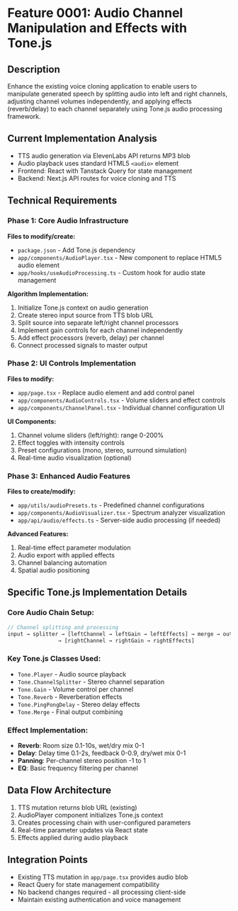 # Feature 0001: Audio Channel Manipulation and Effects with Tone.js

## Description
Enhance the existing voice cloning application to enable users to manipulate generated speech by splitting audio into left and right channels, adjusting channel volumes independently, and applying effects (reverb/delay) to each channel separately using Tone.js audio processing framework.

## Current Implementation Analysis
- TTS audio generation via ElevenLabs API returns MP3 blob
- Audio playback uses standard HTML5 `<audio>` element
- Frontend: React with Tanstack Query for state management
- Backend: Next.js API routes for voice cloning and TTS

## Technical Requirements

### Phase 1: Core Audio Infrastructure
**Files to modify/create:**
- `package.json` - Add Tone.js dependency
- `app/components/AudioPlayer.tsx` - New component to replace HTML5 audio element
- `app/hooks/useAudioProcessing.ts` - Custom hook for audio state management

**Algorithm Implementation:**
1. Initialize Tone.js context on audio generation
2. Create stereo input source from TTS blob URL
3. Split source into separate left/right channel processors
4. Implement gain controls for each channel independently
5. Add effect processors (reverb, delay) per channel
6. Connect processed signals to master output

### Phase 2: UI Controls Implementation
**Files to modify:**
- `app/page.tsx` - Replace audio element and add control panel
- `app/components/AudioControls.tsx` - Volume sliders and effect controls
- `app/components/ChannelPanel.tsx` - Individual channel configuration UI

**UI Components:**
1. Channel volume sliders (left/right): range 0-200%
2. Effect toggles with intensity controls
3. Preset configurations (mono, stereo, surround simulation)
4. Real-time audio visualization (optional)

### Phase 3: Enhanced Audio Features  
**Files to create/modify:**
- `app/utils/audioPresets.ts` - Predefined channel configurations
- `app/components/AudioVisualizer.tsx` - Spectrum analyzer visualization
- `app/api/audio/effects.ts` - Server-side audio processing (if needed)

**Advanced Features:**
1. Real-time effect parameter modulation
2. Audio export with applied effects
3. Channel balancing automation
4. Spatial audio positioning

## Specific Tone.js Implementation Details

### Core Audio Chain Setup:
```typescript
// Channel splitting and processing
input → splitter → [leftChannel → leftGain → leftEffects] → merge → output
                → [rightChannel → rightGain → rightEffects]
```

### Key Tone.js Classes Used:
- `Tone.Player` - Audio source playback
- `Tone.ChannelSplitter` - Stereo channel separation  
- `Tone.Gain` - Volume control per channel
- `Tone.Reverb` - Reverberation effects
- `Tone.PingPongDelay` - Stereo delay effects
- `Tone.Merge` - Final output combining

### Effect Implementation:
- **Reverb**: Room size 0.1-10s, wet/dry mix 0-1
- **Delay**: Delay time 0.1-2s, feedback 0-0.9, dry/wet mix 0-1
- **Panning**: Per-channel stereo position -1 to 1
- **EQ**: Basic frequency filtering per channel

## Data Flow Architecture
1. TTS mutation returns blob URL (existing)
2. AudioPlayer component initializes Tone.js context
3. Creates processing chain with user-configured parameters
4. Real-time parameter updates via React state
5. Effects applied during audio playback

## Integration Points
- Existing TTS mutation in `app/page.tsx` provides audio blob
- React Query for state management compatibility
- No backend changes required - all processing client-side
- Maintain existing authentication and voice management

